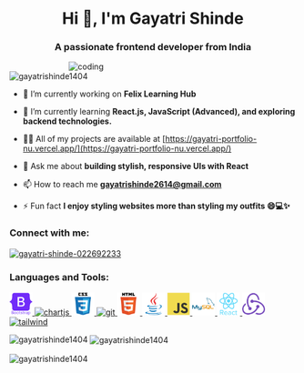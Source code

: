 <h1 align="center">Hi 👋, I'm Gayatri Shinde</h1>
<h3 align="center">A passionate frontend developer from India</h3>

<img align="right" alt="coding" width="400" src="https://media.tenor.com/IF2JdxzmyN4AAAAe/coding-girl.png"/>

<p align="left"> <img src="https://komarev.com/ghpvc/?username=gayatrishinde1404&label=Profile%20views&color=0e75b6&style=flat" alt="gayatrishinde1404" /> </p>

- 🔭 I’m currently working on **Felix Learning Hub**

- 🌱 I’m currently learning **React.js, JavaScript (Advanced), and exploring backend technologies.**

- 👨‍💻 All of my projects are available at [https://gayatri-portfolio-nu.vercel.app/](https://gayatri-portfolio-nu.vercel.app/)

- 💬 Ask me about **building stylish, responsive UIs with React**

- 📫 How to reach me **gayatrishinde2614@gmail.com**

- ⚡ Fun fact **I enjoy styling websites more than styling my outfits 😄💻✨**

<h3 align="left">Connect with me:</h3>
<p align="left">
<a href="https://linkedin.com/in/gayatri-shinde-022692233" target="blank"><img align="center" src="https://raw.githubusercontent.com/rahuldkjain/github-profile-readme-generator/master/src/images/icons/Social/linked-in-alt.svg" alt="gayatri-shinde-022692233" height="30" width="40" /></a>
</p>

<h3 align="left">Languages and Tools:</h3>
<p align="left"> <a href="https://getbootstrap.com" target="_blank" rel="noreferrer"> <img src="https://raw.githubusercontent.com/devicons/devicon/master/icons/bootstrap/bootstrap-plain-wordmark.svg" alt="bootstrap" width="40" height="40"/> </a> <a href="https://www.chartjs.org" target="_blank" rel="noreferrer"> <img src="https://www.chartjs.org/media/logo-title.svg" alt="chartjs" width="40" height="40"/> </a> <a href="https://www.w3schools.com/css/" target="_blank" rel="noreferrer"> <img src="https://raw.githubusercontent.com/devicons/devicon/master/icons/css3/css3-original-wordmark.svg" alt="css3" width="40" height="40"/> </a> <a href="https://git-scm.com/" target="_blank" rel="noreferrer"> <img src="https://www.vectorlogo.zone/logos/git-scm/git-scm-icon.svg" alt="git" width="40" height="40"/> </a> <a href="https://www.w3.org/html/" target="_blank" rel="noreferrer"> <img src="https://raw.githubusercontent.com/devicons/devicon/master/icons/html5/html5-original-wordmark.svg" alt="html5" width="40" height="40"/> </a> <a href="https://www.java.com" target="_blank" rel="noreferrer"> <img src="https://raw.githubusercontent.com/devicons/devicon/master/icons/java/java-original.svg" alt="java" width="40" height="40"/> </a> <a href="https://developer.mozilla.org/en-US/docs/Web/JavaScript" target="_blank" rel="noreferrer"> <img src="https://raw.githubusercontent.com/devicons/devicon/master/icons/javascript/javascript-original.svg" alt="javascript" width="40" height="40"/> </a> <a href="https://www.mysql.com/" target="_blank" rel="noreferrer"> <img src="https://raw.githubusercontent.com/devicons/devicon/master/icons/mysql/mysql-original-wordmark.svg" alt="mysql" width="40" height="40"/> </a> <a href="https://reactjs.org/" target="_blank" rel="noreferrer"> <img src="https://raw.githubusercontent.com/devicons/devicon/master/icons/react/react-original-wordmark.svg" alt="react" width="40" height="40"/> </a> <a href="https://redux.js.org" target="_blank" rel="noreferrer"> <img src="https://raw.githubusercontent.com/devicons/devicon/master/icons/redux/redux-original.svg" alt="redux" width="40" height="40"/> </a> <a href="https://tailwindcss.com/" target="_blank" rel="noreferrer"> <img src="https://www.vectorlogo.zone/logos/tailwindcss/tailwindcss-icon.svg" alt="tailwind" width="40" height="40"/> </a> </p>

<p><img align="left" src="https://github-readme-stats.vercel.app/api/top-langs?username=gayatrishinde1404&show_icons=true&locale=en&layout=compact" alt="gayatrishinde1404" /></p>

<p>&nbsp;<img align="center" src="https://github-readme-stats.vercel.app/api?username=gayatrishinde1404&show_icons=true&locale=en" alt="gayatrishinde1404" /></p>

<p><img align="center" src="https://github-readme-streak-stats.herokuapp.com/?user=gayatrishinde1404&" alt="gayatrishinde1404" /></p>
